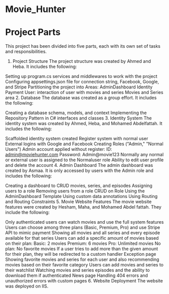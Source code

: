 # Movie_Hunter

# **Project Parts**
This project has been divided into five parts, each with its own set of tasks and responsibilities.

1. Project Structure
The project structure was created by Ahmed and Heba. It includes the following:

Setting up program.cs services and middlewares to work with the project
Configuring appsettings.json file for connection string, Facebook, Google, and Stripe
Partitioning the project into Areas:
AdminDashboard
Identity
Payment
User: interaction of user with movies and series
Movies and Series area
2. Database
The database was created as a group effort. It includes the following:

Creating a database schema, models, and context
Implementing the Repository Pattern in C# interfaces and classes
3. Identity System
The identity system was created by Ahmed, Heba, and Mohamed Abdelfattah. It includes the following:

Scaffolded identity system created
Register system with normal user
External logins with Google and Facebook
Creating Roles ("Admin," "Normal Users")
Admin account applied without register:
ID: admin@moviehunter.com
Password: Admin@movie123
Normally any normal or external user is assigned to the Normaluser role
Ability to edit user profile and delete the account
4. Admin Dashboard
The admin dashboard was created by Asmaa. It is only accessed by users with the Admin role and includes the following:

Creating a dashboard to CRUD movies, series, and episodes
Assigning users to a role
Removing users from a role
CRUD on Role
Using the AdminDashboard Template
Using custom data annotations
Using Routing and Routing Constraints
5. Movie Website Features
The movie website features were created by Hesham, Maha, and Mohamed Abdel fattah. They include the following:

Only authenticated users can watch movies and use the full system features
Users can choose among three plans (Basic, Premium, Pro) and use Stripe API to mimic payment
Showing all movies and all series and every episode available for that series
Users can add a specific amount of movies based on their plan:
Basic: 2 movies
Premium: 6 movies
Pro: Unlimited movies
No plan: No favorite movies
If a user tries to add more than the given amount for their plan, they will be redirected to a custom handler Exception page
Showing favorite movies and series for each user and also recommending movies based on their favorite category
Users can add movies and series to their watchlist
Watching movies and series episodes and the ability to download them if authenticated
News page
Handling 404 errors and unauthorized errors with custom pages
6. Website Deployment
The website was deployed on IIS.

